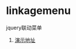 linkagemenu
===========

jquery联动菜单
1. [演示地址](https://rawgit.com/reyhappen/linkagemenu/master/index.html)